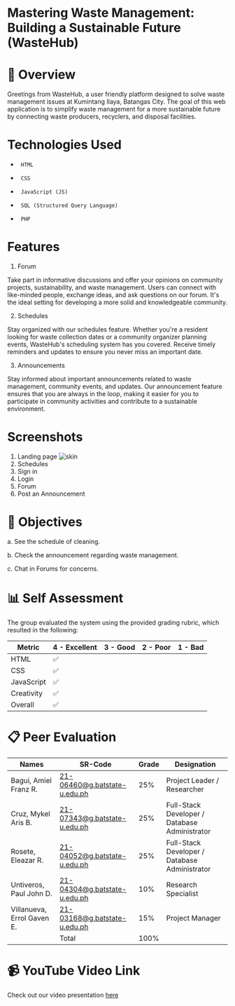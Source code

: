 # Mastering Waste Management: Building a Sustainable Future (WasteHub)

# 📝 Overview

Greetings from WasteHub, a user friendly platform designed to solve waste management issues at Kumintang Ilaya, Batangas City. The goal of this web application is to simplify waste management for a more sustainable future by connecting waste producers, recyclers, and disposal facilities.

# Technologies Used

*      HTML
*      CSS
*      JavaScript (JS)
*      SQL (Structured Query Language)
*      PHP



# Features

1. Forum
   
Take part in informative discussions and offer your opinions on community projects, sustainability, and waste management. Users can connect with like-minded people, exchange ideas, and ask questions on our forum. It's the ideal setting for developing a more solid and knowledgeable community.

2. Schedules
   
Stay organized with our schedules feature. Whether you're a resident looking for waste collection dates or a community organizer planning events, WasteHub's scheduling system has you covered. Receive timely reminders and updates to ensure you never miss an important date.

3. Announcements
   
Stay informed about important announcements related to waste management, community events, and updates. Our announcement feature ensures that you are always in the loop, making it easier for you to participate in community activities and contribute to a sustainable environment.


# Screenshots
1. Landing page
      ![skin](https://github.com/mekelcruzz/WasteHub/assets/103293269/d47b6536-86a6-42ea-9226-312c3d834953)
3. Schedules
4. Sign in
5. Login
6. Forum
7. Post an Announcement
   

 


# 🎯 Objectives
a. See the schedule of cleaning.

b. Check the announcement regarding waste management.

c. Chat in Forums for concerns.

# 📊 Self Assessment

The group evaluated the system using the provided grading rubric, which resulted in the following:

| Metric             	| 4 - Excellent	| 3 - Good	| 2 - Poor 	| 1 - Bad	|
|--------------------	|---	|---	|---	|---	|
| HTML               	|             ✅  |  	|    |   	|
| CSS                	|✅  |  	|   	|   	|
| JavaScript       	  |✅  |    |   |   	|
| Creativity         	|✅  |  	|   	|   	|
| Overall       	     |✅  | 	 |   	|   	|


# 📋 Peer Evaluation
| Names            	   | SR-Code	                  | Grade         |Designation                                 			|
|-------------------------- | -----------------------------|---------------|-------------------------------------------------------------|
| Bagui, Amiel Franz R.     |  21-06460@g.batstate-u.edu.ph|25%            | Project Leader / Researcher                                 |
| Cruz, Mykel Aris B.       |  21-07343@g.batstate-u.edu.ph|25%            | Full-Stack Developer / Database Administrator                                         |
| Rosete, Eleazar R.        |  21-04052@g.batstate-u.edu.ph|25%            | Full-Stack Developer / Database Administrator			|
| Untiveros, Paul John D.   |  21-04304@g.batstate-u.edu.ph|10%            | Research Specialist                           |
| Villanueva, Errol Gaven E.|  21-03168@g.batstate-u.edu.ph|15%            | Project Manager                        		    	|
|                           |Total                         |100%           |                                            			|

# 📹 YouTube Video Link

Check out our video presentation [here](https://youtu.be/](https://youtu.be/4TPPsytEKeY)https://youtu.be/4TPPsytEKeY)
